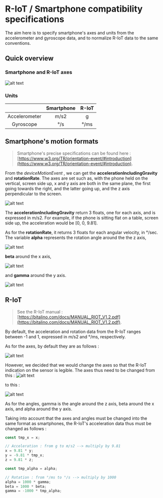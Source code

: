 # R-IoT / Smartphone compatibility specifications

The aim here is to specify smartphone's axes and units from the accelerometer and gyroscope data, and to normalize R-IoT data to the same conventions.

## Quick overview

### Smartphone and R-IoT axes

![alt text][side-by-side]

### Units

|                 | Smartphone  | R-IoT   |
|       :-:       |     :-:     |   :-:   |
| Accelerometer   |     m/s2    |    g    |
| Gyroscope       |     °/s     |   °/ms  |

## Smartphone's motion formats

> Smartphone's precise specifications can be found here : [https://www.w3.org/TR/orientation-event/#introduction](https://www.w3.org/TR/orientation-event/#introduction).

From the *deviceMotionEvent* , we can get the **accelerationIncludingGravity** and **rotationRate**.
The axes are set such as, with the phone held on the vertical, screen side up, x and y axis are both in the same plane, the first going towards the right, and the latter going up, and the z axis perpendicular to the screen.

![alt text][smartphone-axes]

The **accelerationIncludingGravity** return 3 floats, one for each axis, and is expressed in m/s2.
For example, if the phone is sitting flat on a table, screen side up, the acceleration would be [0, 0, 9.81].

As for the **rotationRate**, it returns 3 floats for each angular velocity, in °/sec.
The variable **alpha** represents the rotation angle around the the z axis,

![alt text][alpha-rotation]

**beta** around the x axis,

![alt text][beta-rotation]

and **gamma** around the y axis.

![alt text][gamma-rotation]

## R-IoT

> See the R-IoT manual : [https://bitalino.com/docs/MANUAL_RIOT_V1.2.pdf](https://bitalino.com/docs/MANUAL_RIOT_V1.2.pdf).

By default, the acceleration and rotation data from the R-IoT ranges between -1 and 1, expressed in m/s2 and °/ms, respectively.

As for the axes, by default they are as follows :

![alt text][riot-default]

However, we decided that we would change the axes so that the R-IoT indication on the sensor is legible.
The axes thus need to be changed from this :
![alt text][riot-wrong]

to this :

![alt text][riot-normalized]

As for the angles, gamma is the angle around the z axis, beta around the x axis, and alpha around the y axis.

Taking into account that the axes and angles must be changed into the same format as smartphones, the R-IoT's acceleration data thus must be changed as follows :

``` js
const tmp_x = x;

// Acceleration : from g to m/s2 --> multiply by 9.81
x = 9.81 * y;
y = -9.81 * tmp_x;
z = 9.81 * z;

const tmp_alpha = alpha;

// Rotation : from °/ms to °/s --> multiply by 1000
alpha = 1000 * gamma;
beta = 1000 * beta;
gamma = -1000 * tmp_alpha;

```

[smartphone-axes]: ./images-riot/start.png "smartphone axes"
[alpha-rotation]: ./images-riot/alpha-rotation.png "alpha rotation"
[beta-rotation]: ./images-riot/beta-rotation.png "beta rotation"
[gamma-rotation]: ./images-riot/gamma-rotation.png "gamma-rotation"
[riot-default]: ./images-riot/riot-3d.png "riot default axes"
[riot-normalized]: ./images-riot/riot-normalized.png "riot normalized"
[riot-wrong]: ./images-riot/riot-wrong.png "png wrong axes"
[phone-alone]: ./images-riot/phone-alone.png "smartphone motion axes"
[side-by-side]: ./images-riot/side-by-side.png "smartphone and riot axes"

